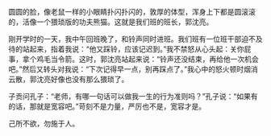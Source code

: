 圆圆的脸，像老鼠一样的小眼睛扑闪扑闪的，敦厚的体型，浑身上下都是圆滚滚的，活像一个猥琐版的功夫熊猫。这就是我们班的班长，郭沈亮。

刚开学时的一天，我中午回班晚了，和铃声同时进班。我们班有一位班干部迫不及待的站起来，指着我说：“他又踩铃，应该记迟到。”我不禁怒从心头起：关你屁事，拿个鸡毛当令箭。这时，郭沈亮站起来说：“铃声还没结束，再给他一次机会吧。”然后又转头对我说：“下次记得早一点，别再踩点了。”我心中的怒火顿时烟消云散，郭沈亮好像也没有那么猥琐了。

子贡问孔子：“老师，有哪一句话可以做我一生的行为准则吗？”孔子说：“如果有的话，那就是宽容吧。”苛刻不是力量，严厉也不是，宽容才是。

己所不欲，勿施于人。